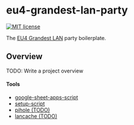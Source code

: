 # eu4-grandest-lan-party

[![MIT license](https://img.shields.io/github/license/quarties/lanparty-powershell-setup.svg)](../../LICENSE)

The [EU4 Grandest LAN](https://www.paradoxinteractive.com/games/europa-universalis-iv/grandest-lan) party boilerplate.

## Overview

TODO: Write a project overview

#### Tools

- [google-sheet-apps-script](./tools/google-sheet-apps-script/README.md)
- [setup-script](./tools/setup-script/README.md)
- [pihole (TODO)](#TODO)
- [lancache (TODO)](#TODO)
